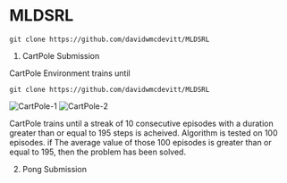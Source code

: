 # MLDSRL

```
git clone https://github.com/davidwmcdevitt/MLDSRL
```

1. CartPole Submission

CartPole Environment trains until 
   
```
git clone https://github.com/davidwmcdevitt/MLDSRL
```

![CartPole-1](./results/cartpole_rolling_duration.png)
![CartPole-2](./results/cartpole_rolling_loss.png)

CartPole trains until a streak of 10 consecutive episodes with a duration greater than or equal to 195 steps is acheived. Algorithm is tested on 100 episodes. if The average value of those 100 episodes is greater than or equal to 195, then the problem has been solved. 

2. Pong Submission

